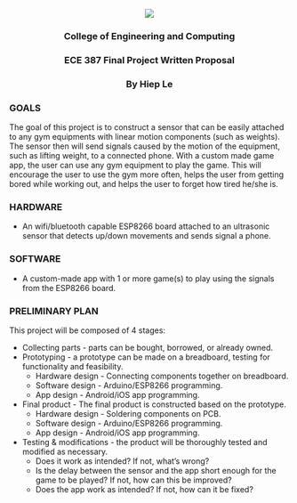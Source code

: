<p align="center">
  <img src="https://specials-images.forbesimg.com/imageserve/557f3a3ae4b017853ecec0cf/300x300.jpg">
</p>
<h3 align="center">College of Engineering and Computing</h3>
<h3 align="center">ECE 387 Final Project Written Proposal</h3>
<h3 align="center">By Hiep Le</h3>

### GOALS
The goal of this project is to construct a sensor that can be easily attached to any gym equipments with linear motion components (such as weights). The sensor then will send signals caused by the motion of the equipment, such as lifting weight, to a connected phone. With a custom made game app, the user can use any gym equipment to play the game. This will encourage the user to use the gym more often, helps the user from getting bored while working out, and helps the user to forget how tired he/she is.

### HARDWARE
- An wifi/bluetooth capable ESP8266 board attached to an ultrasonic sensor that detects up/down movements and sends signal a phone.

### SOFTWARE
- A custom-made app with 1 or more game(s) to play using the signals from the ESP8266 board.

### PRELIMINARY PLAN
This project will be composed of 4 stages:

- Collecting parts - parts can be bought, borrowed, or already owned.
- Prototyping - a prototype can be made on a breadboard, testing for functionality and feasibility.	
    - Hardware design - Connecting components together on breadboard.
    - Software design - Arduino/ESP8266 programming.
    - App design - Android/iOS app programming.
- Final product - The final product is constructed based on the prototype.
    - Hardware design - Soldering components on PCB.
    - Software design - Arduino/ESP8266 programming.
    - App design - Android/iOS app programming.
- Testing & modifications - the product will be thoroughly tested and modified as necessary.
    - Does it work as intended? If not, what’s wrong?
    - Is the delay between the sensor and the app short enough for the game to be played? If not, how can this be improved?
    - Does the app work as intended? If not, how can it be fixed?
